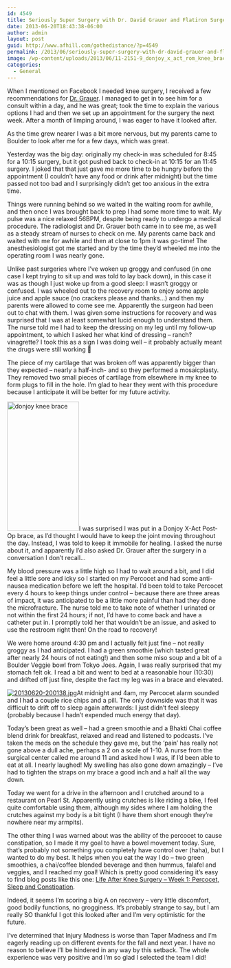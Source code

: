 ```yaml
---
id: 4549
title: Seriously Super Surgery with Dr. David Grauer and Flatiron Surgery Center
date: 2013-06-20T18:43:38-06:00
author: admin
layout: post
guid: http://www.afhill.com/gothedistance/?p=4549
permalink: /2013/06/seriously-super-surgery-with-dr-david-grauer-and-flatiron-surgery-center/
image: /wp-content/uploads/2013/06/11-2151-9_donjoy_x_act_rom_knee_brace_hires-11.jpg
categories:
  - General
---
```

When I mentioned on Facebook I needed knee surgery, I received a few recommendations for [Dr. Grauer](http://www.orthopro.com/j-david-grauer-m-d/). I managed to get in to see him for a consult within a day, and he was great; took the time to explain the various options I had and then we set up an appointment for the surgery the next week. After a month of limping around, I was eager to have it looked after.

As the time grew nearer I was a bit more nervous, but my parents came to Boulder to look after me for a few days, which was great.

Yesterday was the big day: originally my check-in was scheduled for 8:45 for a 10:15 surgery, but it got pushed back to check-in at 10:15 for an 11:45 surgery. I joked that that just gave me more time to be hungry before the appointment (I couldn&#8217;t have any food or drink after midnight) but the time passed not too bad and I surprisingly didn&#8217;t get too anxious in the extra time.

Things were running behind so we waited in the waiting room for awhile, and then once I was brought back to prep I had some more time to wait. My pulse was a nice relaxed 56BPM, despite being ready to undergo a medical procedure. The radiologist and Dr. Grauer both came in to see me, as well as a steady stream of nurses to check on me. My parents came back and waited with me for awhile and then at close to 1pm it was go-time! The anesthesiologist got me started and by the time they&#8217;d wheeled me into the operating room I was nearly gone.

Unlike past surgeries where I&#8217;ve woken up groggy and confused (in one case I kept trying to sit up and was told to lay back down), in this case it was as though I just woke up from a good sleep: I wasn&#8217;t groggy or confused. I was wheeled out to the recovery room to enjoy some apple juice and apple sauce (no crackers please and thanks&#8230;) and then my parents were allowed to come see me. Apparently the surgeon had been out to chat with them. I was given some instructions for recovery and was surprised that I was at least somewhat lucid enough to understand them. The nurse told me I had to keep the dressing on my leg until my follow-up appointment, to which I asked her what kind of dressing &#8211; ranch? vinagrette? I took this as a sign I was doing well &#8211; it probably actually meant the drugs were still working 🙂

The piece of my cartilage that was broken off was apparently bigger than they expected &#8211; nearly a half-inch- and so they performed a mosaicplasty. They removed two small pieces of cartilage from elsewhere in my knee to form plugs to fill in the hole. I&#8217;m glad to hear they went with this procedure because I anticipate it will be better for my future activity.

[<img class="alignright size-medium wp-image-4550" alt="donjoy knee brace" src="http://www.afhill.com/gothedistance/wp-content/uploads/2013/06/11-2151-9_donjoy_x_act_rom_knee_brace_hires-1-167x300.jpg" width="167" height="300" />](http://www.afhill.com/gothedistance/wp-content/uploads/2013/06/11-2151-9_donjoy_x_act_rom_knee_brace_hires-1.jpg)I was surprised I was put in a Donjoy X-Act Post-Op brace, as I&#8217;d thought I would have to keep the joint moving throughout the day. Instead, I was told to keep it immobile for healing. I asked the nurse about it, and apparently I&#8217;d also asked Dr. Grauer after the surgery in a conversation I don&#8217;t recall&#8230;

My blood pressure was a little high so I had to wait around a bit, and I did feel a little sore and icky so I started on my Percocet and had some anti-nausea medication before we left the hospital. I&#8217;d been told to take Percocet every 4 hours to keep things under control &#8211; because there are three areas of impact, it was anticipated to be a little more painful than had they done the microfracture. The nurse told me to take note of whether I urinated or not within the first 24 hours; if not, I&#8217;d have to come back and have a catheter put in. I promptly told her that wouldn&#8217;t be an issue, and asked to use the restroom right then! On the road to recovery!

We were home around 4:30 pm and I actually felt just fine &#8211; not really groggy as I had anticipated. I had a green smoothie (which tasted great after nearly 24 hours of not eating!) and then some miso soup and a bit of a Boulder Veggie bowl from Tokyo Joes. Again, I was really surprised that my stomach felt ok. I read a bit and went to bed at a reasonable hour (10:30) and drifted off just fine, despite the fact my leg was in a brace and elevated.

[<img class="alignleft size-full" alt="20130620-200138.jpg" src="http://www.afhill.com/gothedistance/wp-content/uploads/2013/06/20130620-200138.jpg" />](http://www.afhill.com/gothedistance/wp-content/uploads/2013/06/20130620-200138.jpg)At midnight and 4am, my Percocet alarm sounded and I had a couple rice chips and a pill. The only downside was that it was difficult to drift off to sleep again afterwards: I just didn&#8217;t feel sleepy (probably because I hadn&#8217;t expended much energy that day).

Today&#8217;s been great as well &#8211; had a green smoothie and a Bhakti Chai coffee blend drink for breakfast, relaxed and read and listened to podcasts. I&#8217;ve taken the meds on the schedule they gave me, but the &#8216;pain&#8217; has really not gone above a dull ache, perhaps a 2 on a scale of 1-10. A nurse from the surgical center called me around 11 and asked how I was, if I&#8217;d been able to eat at all. I nearly laughed! My swelling has also gone down amazingly &#8211; I&#8217;ve had to tighten the straps on my brace a good inch and a half all the way down.

Today we went for a drive in the afternoon and I crutched around to a restaurant on Pearl St. Apparently using crutches is like riding a bike, I feel quite comfortable using them, although my sides where I am holding the crutches against my body is a bit tight (I have them short enough they&#8217;re nowhere near my armpits).

The other thing I was warned about was the ability of the percocet to cause constipation, so I made it my goal to have a bowel movement today. Sure, that&#8217;s probably not something you completely have control over (haha), but I wanted to do my best. It helps when you eat the way I do &#8211; two green smoothies, a chai/coffee blended beverage and then hummus, falafel and veggies, and I reached my goal! Which is pretty good considering it&#8217;s easy to find blog posts like this one: [Life After Knee Surgery &#8211; Week 1: Percocet, Sleep and Constipation](http://andrewsacks.wordpress.com/2010/06/06/week-1-percocet-sleep-and-constipation/).

Indeed, it seems I&#8217;m scoring a big A on recovery &#8211; very little discomfort, good bodily functions, no grogginess. It&#8217;s probably strange to say, but I am really SO thankful I got this looked after and I&#8217;m very optimistic for the future.

I&#8217;ve determined that Injury Madness is worse than Taper Madness and I&#8217;m eagerly reading up on different events for the fall and next year. I have no reason to believe I&#8217;ll be hindered in any way by this setback. The whole experience was very positive and I&#8217;m so glad I selected the team I did!